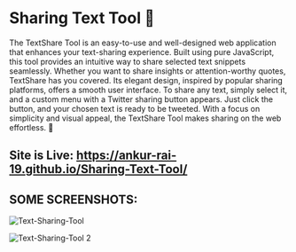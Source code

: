 # Sharing Text Tool 🚀

The TextShare Tool is an easy-to-use and well-designed web application that enhances your text-sharing experience. Built using pure JavaScript, this tool provides an intuitive way to share selected text snippets seamlessly. Whether you want to share insights or attention-worthy quotes, TextShare has you covered. Its elegant design, inspired by popular sharing platforms, offers a smooth user interface. To share any text, simply select it, and a custom menu with a Twitter sharing button appears. Just click the button, and your chosen text is ready to be tweeted. With a focus on simplicity and visual appeal, the TextShare Tool makes sharing on the web effortless. 🚀

## Site is Live: https://ankur-rai-19.github.io/Sharing-Text-Tool/

## SOME SCREENSHOTS: 

![Text-Sharing-Tool](https://github.com/Ankur-Rai-19/Sharing-Text-Tool/assets/125396300/838ee389-91d9-462b-9d0b-7b523fbddc99)

![Text-Sharing-Tool 2](https://github.com/Ankur-Rai-19/Sharing-Text-Tool/assets/125396300/c9b6c58e-9606-4178-94a8-9a617d8fe527)
